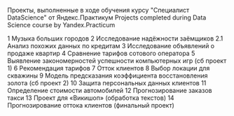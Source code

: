 Проекты, выполненные в ходе обучения курсу "Специалист DataScience" от Яндекс.Практикум
Projects completed during Data Science course by Yandex.Practicum

1 Музыка больших городов
2 Исследование надёжности заёмщиков
2.1 Анализ похожих данных по кредитам
3 Исследование объявлений о продаже квартир
4 Сравнение тарифов сотового оператора
5 Выявление закономерностей успешности компьютерных игр (сб проект 1)
6 Рекомендация тарифов
7 Отток клиентов
8 Выбор локации для скважины
9 Модель предсказания коэффициента восстановления золота (сб проект 2)
10 Защита персональных данных клиентов
11 Определение стоимости автомобилей
12 Прогнозирование заказов такси
13 Проект для «Викишоп» (обработка текстов)
14 Прогнозирование оттока клиентов (финальный проект)


